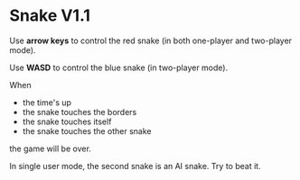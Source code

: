 # Snake V1.1

Use <b>arrow keys</b> to control the red snake (in both one-player and two-player mode).

Use <b>WASD</b> to control the blue snake (in two-player mode).

When
- the time's up
- the snake touches the borders
- the snake touches itself
- the snake touches the other snake

the game will be over.

In single user mode, the second snake is an AI snake. Try to beat it.


